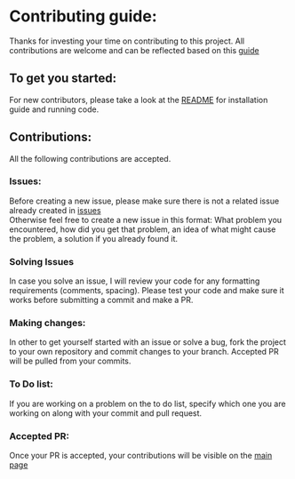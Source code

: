 # Contributing guide:
Thanks for investing your time on contributing to this project. All contributions are welcome and can be reflected based on this [guide]()  

## To get you started:
For new contributors, please take a look at the [README](https://github.com/kearkyle/CPU-Schedulers/blob/master/README.md) for installation guide and running code.  

## Contributions:
All the following contributions are accepted.
### Issues:
Before creating a new issue, please make sure there is not a related issue already created in [issues](https://github.com/kearkyle/CPU-Schedulers/issues)  
Otherwise feel free to create a new issue in this format: What problem you encountered, how did you get that problem, an idea of what might cause the problem, a solution if you already found it.

### Solving Issues
In case you solve an issue, I will review your code for any formatting requirements (comments, spacing). Please test your code and make sure it works before submitting a commit and make a PR.

### Making changes:
In other to get yourself started with an issue or solve a bug, fork the project to your own repository and commit changes to your branch. Accepted PR will be pulled from your commits.

### To Do list:
If you are working on a problem on the to do list, specify which one you are working on along with your commit and pull request.

### Accepted PR:
Once your PR is accepted, your contributions will be visible on the [main page](https://github.com/kearkyle/CPU-Schedulers)
